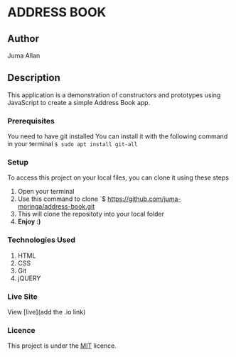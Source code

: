 # ADDRESS BOOK
## Author
Juma Allan
## Description
This application is a demonstration of constructors and prototypes using JavaScript to create a simple Address Book app.
### Prerequisites
You need to have git installed
You can install it with the following command in your terminal
`$ sudo apt install git-all`
### Setup
To access this project on your local files, you can clone it using these steps
1. Open your terminal
1. Use this command to clone `$ https://github.com/juma-moringa/address-book.git
1. This will clone the repositoty into your local folder
1. __Enjoy :)__
### Technologies Used
1. HTML
1. CSS
1. Git
1. jQUERY
### Live Site
View [live](add the .io link)
### Licence
This project is under the  [MIT](LICENSE) licence.